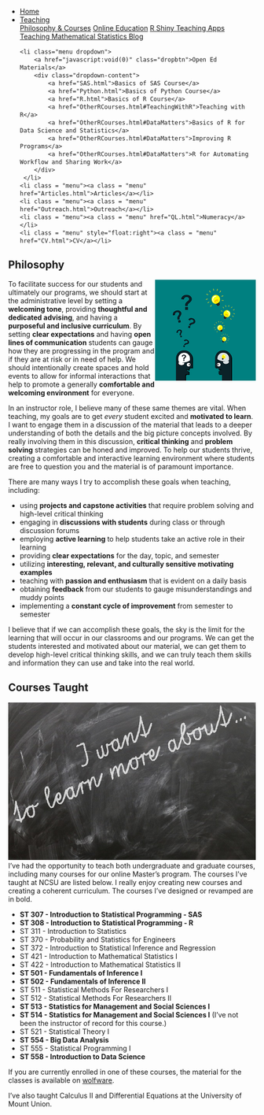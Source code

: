 
<head>
  <link rel="stylesheet" href="../css/styles.css">
</head>

<ul class = "menu">
    <li class = "menu"><a class = "menu" href="../index.html">Home</a></li>
    <li class="menu dropdown">
        <a href="javascript:void(0)" class="dropbtn">Teaching</a>
        <div class="dropdown-content">
            <a href="PhilosophyCourses.html">Philosophy & Courses</a>
            <a href="Online.html">Online Education</a>
            <a href="ShinyApps.html">R Shiny Teaching Apps</a>
            <a href="MathStat.html">Teaching Mathematical Statistics Blog</a>
        </div>
     </li>
    
    <li class="menu dropdown">
        <a href="javascript:void(0)" class="dropbtn">Open Ed Materials</a>
        <div class="dropdown-content">
            <a href="SAS.html">Basics of SAS Course</a>
            <a href="Python.html">Basics of Python Course</a>
            <a href="R.html">Basics of R Course</a>
            <a href="OtherRCourses.html#TeachingWithR">Teaching with R</a>
            <a href="OtherRCourses.html#DataMatters">Basics of R for Data Science and Statistics</a>
            <a href="OtherRCourses.html#DataMatters">Improving R Programs</a>
            <a href="OtherRCourses.html#DataMatters">R for Automating Workflow and Sharing Work</a>
        </div>
     </li>
    <li class = "menu"><a class = "menu" href="Articles.html">Articles</a></li>
    <li class = "menu"><a class = "menu" href="Outreach.html">Outreach</a></li>
    <li class = "menu"><a class = "menu" href="QL.html">Numeracy</a></li>
    <li class = "menu" style="float:right"><a class = "menu" href="CV.html">CV</a></li>
</ul>

<br style = "display: block; content: ''; margin-top: 10; ">

## Philosophy

<div style="float: right;">

<img src = "../images/question.png" alt = "Courtesy: pixabay">

</div>

To facilitate success for our students and ultimately our programs, we
should start at the administrative level by setting a **welcoming
tone**, providing **thoughtful and dedicated advising**, and having a
**purposeful and inclusive curriculum**. By setting **clear
expectations** and having **open lines of communication** students can
gauge how they are progressing in the program and if they are at risk or
in need of help. We should intentionally create spaces and hold events
to allow for informal interactions that help to promote a generally
**comfortable and welcoming environment** for everyone.

In an instructor role, I believe many of these same themes are vital.
When teaching, my goals are to get *every* student excited and
**motivated to learn**. I want to engage them in a discussion of the
material that leads to a deeper understanding of both the details and
the big picture concepts involved. By really involving them in this
discussion, **critical thinking** and **problem solving** strategies can
be honed and improved. To help our students thrive, creating a
comfortable and interactive learning environment where students are free
to question you and the material is of paramount importance.

There are many ways I try to accomplish these goals when teaching,
including:

  - using **projects and capstone activities** that require problem
    solving and high-level critical thinking
  - engaging in **discussions with students** during class or through
    discussion forums  
  - employing **active learning** to help students take an active role
    in their learning
  - providing **clear expectations** for the day, topic, and semester
  - utilizing **interesting, relevant, and culturally sensitive
    motivating examples**
  - teaching with **passion and enthusiasm** that is evident on a daily
    basis
  - obtaining **feedback** from our students to gauge misunderstandings
    and muddy points
  - implementing a **constant cycle of improvement** from semester to
    semester

I believe that if we can accomplish these goals, the sky is the limit
for the learning that will occur in our classrooms and our programs. We
can get the students interested and motivated about our material, we can
get them to develop high-level critical thinking skills, and we can
truly teach them skills and information they can use and take into the
real world.

## Courses Taught

<div style="float: right;">

<img src = "../images/wanttolearn.jpg" alt = "Courtesy: pixabay">

</div>

I’ve had the opportunity to teach both undergraduate and graduate
courses, including many courses for our online Master’s program. The
courses I’ve taught at NCSU are listed below. I really enjoy creating
new courses and creating a coherent curriculum. The courses I’ve
designed or revamped are in bold.

  - **ST 307 - Introduction to Statistical Programming - SAS**
  - **ST 308 - Introduction to Statistical Programming - R**
  - ST 311 - Introduction to Statistics
  - ST 370 - Probability and Statistics for Engineers
  - ST 372 - Introduction to Statistical Inference and Regression
  - ST 421 - Introduction to Mathematical Statistics I
  - ST 422 - Introduction to Mathematical Statistics II
  - **ST 501 - Fundamentals of Inference I**
  - **ST 502 - Fundamentals of Inference II**
  - ST 511 - Statistical Methods For Researchers I
  - ST 512 - Statistical Methods For Researchers II
  - **ST 513 - Statistics for Management and Social Sciences I**
  - **ST 514 - Statistics for Management and Social Sciences I** (I’ve
    not been the instructor of record for this course.)
  - ST 521 - Statistical Theory I
  - **ST 554 - Big Data Analysis**
  - ST 555 - Statistical Programming I
  - **ST 558 - Introduction to Data Science**

If you are currently enrolled in one of these courses, the material for
the classes is available on [wolfware](wolfware.ncsu.edu).

I’ve also taught Calculus II and Differential Equations at the
University of Mount Union.
